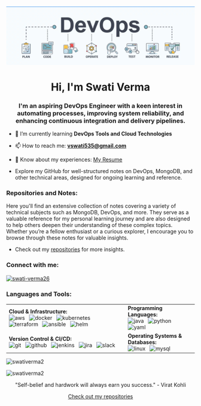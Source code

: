 ![DevOps Image](https://github.com/SwatiVerma2/SwatiVerma2/blob/main/devops.png)

<h1 align="center">Hi, I'm Swati Verma</h1>
<h3 align="center">I'm an aspiring DevOps Engineer with a keen interest in automating processes, improving system reliability, and enhancing continuous integration and delivery pipelines.</h3>

- 🌱 I’m currently learning **DevOps Tools and Cloud Technologies**

- 📫 How to reach me: **vswati535@gmail.com**

- 📄 Know about my experiences: [My Resume](https://drive.google.com/file/d/1T7BQe1-gZUdKoQclJwFKYzG__xWFLGB3/view?usp=sharing)

- Explore my GitHub for well-structured notes on DevOps, MongoDB, and other technical areas, designed for ongoing learning and reference.
  
<h3 align="left">Repositories and Notes:</h3>
<p align="left">
 Here you'll find an extensive collection of notes covering a variety of technical subjects such as MongoDB, DevOps, and more. They serve as a valuable reference for my personal learning journey and are also designed to help others deepen their understanding of these complex topics. Whether you’re a fellow enthusiast or a curious explorer, I encourage you to browse through these notes for valuable insights.
  
- Check out my <a href="https://github.com/SwatiVerma2?tab=repositories">repositories</a> for more insights.

  
</p>

<h3 align="left">Connect with me:</h3>
<p align="left">
  <a href="https://linkedin.com/in/swati-verma26" target="_blank">
    <img align="center" src="https://raw.githubusercontent.com/rahuldkjain/github-profile-readme-generator/master/src/images/icons/Social/linked-in-alt.svg" alt="swati-verma26" height="30" width="40" />
  </a>
</p>

<h3 align="left">Languages and Tools:</h3>

<table style="width:100%">
  <tr>
    <td>
      <b>Cloud & Infrastructure:</b><br/>
      <img src="https://cdn.jsdelivr.net/gh/devicons/devicon/icons/amazonwebservices/amazonwebservices-original-wordmark.svg" alt="aws" width="40" height="40"/> &nbsp;
      <img src="https://cdn.jsdelivr.net/gh/devicons/devicon/icons/docker/docker-original-wordmark.svg" alt="docker" width="40" height="40"/> &nbsp;
      <img src="https://cdn.jsdelivr.net/gh/devicons/devicon/icons/kubernetes/kubernetes-plain-wordmark.svg" alt="kubernetes" width="40" height="40"/> &nbsp;
      <img src="https://www.vectorlogo.zone/logos/terraformio/terraformio-icon.svg" alt="terraform" width="40" height="40"/> &nbsp;
      <img src="https://www.vectorlogo.zone/logos/ansible/ansible-icon.svg" alt="ansible" width="40" height="40"/> &nbsp;
      <img src="https://www.vectorlogo.zone/logos/helmsh/helmsh-icon.svg" alt="helm" width="40" height="40"/>
    </td>
    <td>
      <b>Programming Languages:</b><br/>
      <img src="https://cdn.jsdelivr.net/gh/devicons/devicon/icons/java/java-original-wordmark.svg" alt="java" width="40" height="40"/> &nbsp;
      <img src="https://cdn.jsdelivr.net/gh/devicons/devicon/icons/python/python-original-wordmark.svg" alt="python" width="40" height="40"/> &nbsp;
      <img src="https://www.vectorlogo.zone/logos/yaml/yaml-icon.svg" alt="yaml" width="40" height="40"/>
    </td>
  </tr>
  <tr>
    <td>
      <b>Version Control & CI/CD:</b><br/>
      <img src="https://cdn.jsdelivr.net/gh/devicons/devicon/icons/git/git-original-wordmark.svg" alt="git" width="40" height="40"/> &nbsp;
      <img src="https://cdn.jsdelivr.net/gh/devicons/devicon/icons/github/github-original-wordmark.svg" alt="github" width="40" height="40"/> &nbsp;
      <img src="https://www.vectorlogo.zone/logos/jenkins/jenkins-icon.svg" alt="jenkins" width="40" height="40"/> &nbsp;
      <img src="https://www.vectorlogo.zone/logos/atlassian_jira/atlassian_jira-icon.svg" alt="jira" width="40" height="40"/> &nbsp;
      <img src="https://www.vectorlogo.zone/logos/slack/slack-icon.svg" alt="slack" width="40" height="40"/>
    </td>
    <td>
      <b>Operating Systems & Databases:</b><br/>
      <img src="https://cdn.jsdelivr.net/gh/devicons/devicon/icons/linux/linux-original.svg" alt="linux" width="40" height="40"/> &nbsp;
      <img src="https://cdn.jsdelivr.net/gh/devicons/devicon/icons/mysql/mysql-original-wordmark.svg" alt="mysql" width="40" height="40"/>
    </td>
  </tr>
</table>



<p align="left">
  <img src="https://github-readme-stats.vercel.app/api/top-langs?username=swativerma2&show_icons=true&locale=en&layout=compact" alt="swativerma2" />
</p>

<p align="left">
  <img src="https://github-readme-streak-stats.herokuapp.com/?user=swativerma2&" alt="swativerma2" />
</p>

<p align="center">
  "Self-belief and hardwork will always earn you success." - Virat Kohli
</p>
<p align="center">
  <a href="https://github.com/SwatiVerma2?tab=repositories">Check out my repositories</a>
</p>
